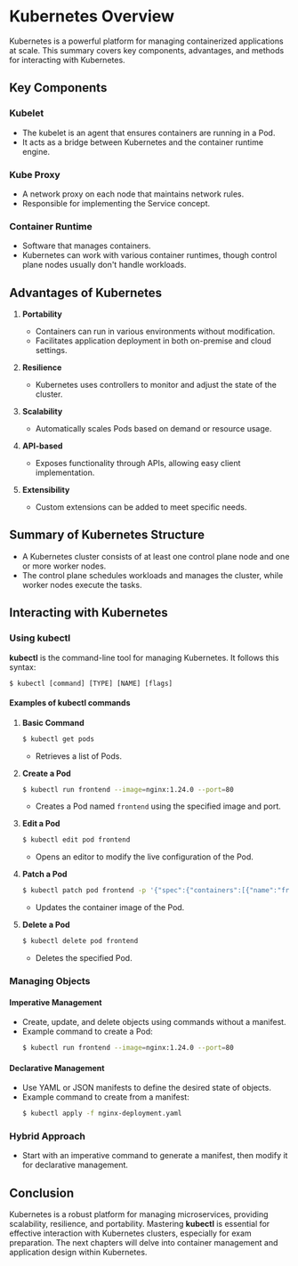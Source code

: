 # Kubernetes Overview

Kubernetes is a powerful platform for managing containerized applications at scale. This summary covers key components, advantages, and methods for interacting with Kubernetes.

## Key Components

### Kubelet
- The kubelet is an agent that ensures containers are running in a Pod.
- It acts as a bridge between Kubernetes and the container runtime engine.

### Kube Proxy
- A network proxy on each node that maintains network rules.
- Responsible for implementing the Service concept.

### Container Runtime
- Software that manages containers.
- Kubernetes can work with various container runtimes, though control plane nodes usually don't handle workloads.

## Advantages of Kubernetes

1. **Portability**
   - Containers can run in various environments without modification.
   - Facilitates application deployment in both on-premise and cloud settings.

2. **Resilience**
   - Kubernetes uses controllers to monitor and adjust the state of the cluster.

3. **Scalability**
   - Automatically scales Pods based on demand or resource usage.

4. **API-based**
   - Exposes functionality through APIs, allowing easy client implementation.

5. **Extensibility**
   - Custom extensions can be added to meet specific needs.

## Summary of Kubernetes Structure

- A Kubernetes cluster consists of at least one control plane node and one or more worker nodes.
- The control plane schedules workloads and manages the cluster, while worker nodes execute the tasks.

## Interacting with Kubernetes

### Using kubectl

**kubectl** is the command-line tool for managing Kubernetes. It follows this syntax:

```
$ kubectl [command] [TYPE] [NAME] [flags]
```

#### Examples of kubectl commands

1. **Basic Command**
   ```bash
   $ kubectl get pods
   ```
   - Retrieves a list of Pods.

2. **Create a Pod**
   ```bash
   $ kubectl run frontend --image=nginx:1.24.0 --port=80
   ```
   - Creates a Pod named `frontend` using the specified image and port.

3. **Edit a Pod**
   ```bash
   $ kubectl edit pod frontend
   ```
   - Opens an editor to modify the live configuration of the Pod.

4. **Patch a Pod**
   ```bash
   $ kubectl patch pod frontend -p '{"spec":{"containers":[{"name":"frontend","image":"nginx:1.25.1"}]}}'
   ```
   - Updates the container image of the Pod.

5. **Delete a Pod**
   ```bash
   $ kubectl delete pod frontend
   ```
   - Deletes the specified Pod.

### Managing Objects

#### Imperative Management
- Create, update, and delete objects using commands without a manifest.
- Example command to create a Pod:
  ```bash
  $ kubectl run frontend --image=nginx:1.24.0 --port=80
  ```

#### Declarative Management
- Use YAML or JSON manifests to define the desired state of objects.
- Example command to create from a manifest:
  ```bash
  $ kubectl apply -f nginx-deployment.yaml
  ```

### Hybrid Approach
- Start with an imperative command to generate a manifest, then modify it for declarative management.

## Conclusion

Kubernetes is a robust platform for managing microservices, providing scalability, resilience, and portability. Mastering **kubectl** is essential for effective interaction with Kubernetes clusters, especially for exam preparation. The next chapters will delve into container management and application design within Kubernetes.